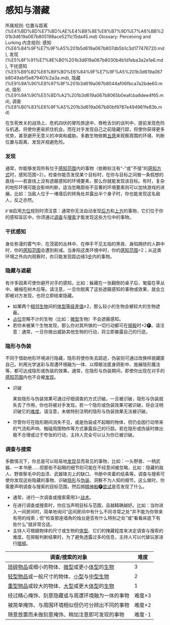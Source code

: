 # 感知与潜藏

所属规则: 位置与距离 (%E4%BD%8D%E7%BD%AE%E4%B8%8E%E8%B7%9D%E7%A6%BB%201b3d619a067b805198ace5211c15da45.md)
Glossary: Perceiving and Lurking
内含规则: 感知 (%E6%84%9F%E7%9F%A5%201b5d619a067b807db5b1c3d177476720.md), 发现 (%E5%8F%91%E7%8E%B0%201b3d619a067b8030b4b1d1eba3a2e1a6.md), 干扰感知 (%E5%B9%B2%E6%89%B0%E6%84%9F%E7%9F%A5%201b3d619a067b8049abf5e879401c2a3a.md), 隐藏 (%E9%9A%90%E8%97%8F%201b3d619a067b8044af06fbca7a2bde60.md), 隐形 (%E9%9A%90%E5%BD%A2%201b3d619a067b8065b0eafcba8dee4f65.md), 调查 (%E8%B0%83%E6%9F%A5%201b3d619a067b80bf9787e494961fe83b.md)

在生死攸关的战场上、危机四伏的冒险旅途中、唇枪舌剑的谈判中，提前发现危险与机遇，将使你更易抓住机会。而在对手发现自己之前隐藏行踪，将使你获得更多优势，甚至避开无意义的冲突和威胁。多数生物依赖[五感](https://www.notion.so/1b4d619a067b809c9dc4c83d8f60e0aa?pvs=21)来观察周围的环境、判断位置与距离、发现并规避危险。

### 发现

通常，你能够发现所有位于[感知范围](%E6%84%9F%E7%9F%A5%E8%8C%83%E5%9B%B4%201b3d619a067b8065b638d07dd11eb74b.md)内的事物（依赖标注有“-”或“不擅”的[感知方式](%E6%84%9F%E7%9F%A5%E6%96%B9%E5%BC%8F%201b3d619a067b80318648d2e483320f66.md)时，感知范围÷2）。检查你能否发现某个目标时，在你与目标之间做一条假想的直线——若直线上没有遮蔽感知的环境要素，那么你就能发现该目标。有时，复杂的地形环境可能会影响判断，适当忽略那些不显著的环境要素则可以加快游戏的进展。比如：当敌人位于一堵墙后的转角处并露出半个身子时，你也能发现这名敌人，反之亦然。

`扩展`启用[方位](%E6%96%B9%E4%BD%8D%201b3d619a067b80528c99ca3c22e06079.md)规则时须注意：通常你无法自动发现[后方](%E5%90%8E%E6%96%B9%201b3d619a067b80279e18ecc2c116151c.md)和[上方](%E4%B8%8A%E6%96%B9%201b3d619a067b80b18dfbf3c1581e855b.md)的事物，它们位于你的感知盲区中，你须通过[调查](%E8%B0%83%E6%9F%A5%201b3d619a067b80bf9787e494961fe83b.md)与[搜索](%E6%90%9C%E7%B4%A2%201b3d619a067b80348690db174dd24f18.md)才能发现这些方位中的事物。

### 干扰感知

身处弥漫的雾气中、在茂密的丛林中、在伸手不见五指的黑夜、身陷拥挤的人群中时，你的[感知范围](%E6%84%9F%E7%9F%A5%E8%8C%83%E5%9B%B4%201b3d619a067b8065b638d07dd11eb74b.md)会遭到削减。当身陷这类环境中时，你的[感知范围](%E6%84%9F%E7%9F%A5%E8%8C%83%E5%9B%B4%201b3d619a067b8065b638d07dd11eb74b.md)÷2；从这类环境之外向内观察时，你只能发现距边缘3[步](%E6%AD%A5%201b3d619a067b800fb1cfe9f0ef45b9ef.md)内的事物。

### 隐藏与遮蔽

有许多因素可使你避开对手的感知，比如：躲藏在一张翻倒的桌子后、匍匐在草丛中、蜷缩在树木后等。请注意，一旦你脱离了这些遮蔽感知的事物或效果，就会立即被对方发现，也将立即结束隐藏。

- 如果两个[相邻](%E7%9B%B8%E9%82%BB%201b3d619a067b80d2b1c3cebda0c3ed6f.md)[生物](%E7%94%9F%E7%89%A9%201b3d619a067b80d0bbe1d113bf20ff1f.md)间的[体型等级](%E4%BD%93%E5%9E%8B%E7%AD%89%E7%BA%A7%201b3d619a067b8055a0e9c2d747e0d1ab.md)[差值](%E5%B7%AE%E5%80%BC%201b3d619a067b800abf40dca505e9e89d.md)≥2，那么较小的生物会被较大的生物遮蔽。
- [占位](%E5%8D%A0%E4%BD%8D%201b3d619a067b804e8195d876ec9d0551.md)忽略不计的生物（比如：[微型](https://www.notion.so/1b4d619a067b8067a837d890c731170d?pvs=21)生物）不会遮蔽感知。
- 若你未被某个生物发现，那么你对其所做的一切行动都可在[掷骰](%E6%8E%B7%E9%AA%B0%201b3d619a067b80f89c53e38483e535c4.md)时+2🅟。请注意：通常，一旦你做出威胁其他生物的行动，将立即暴露自己的行迹。

### 隐形与伪装

不同于借助地形环境进行隐藏，隐形将使你失去踪迹，伪装则可通过改换样貌藏匿自己。利用光学迷彩与周遭环境融为一体、以障眼法匿身阴影中、施展隐形魔法等，都可达成隐形或伪装的效果。通常，在隐形与伪装期间，即使你出现在对手的[感知范围](%E6%84%9F%E7%9F%A5%E8%8C%83%E5%9B%B4%201b3d619a067b8065b638d07dd11eb74b.md)内也不会被[发现](%E5%8F%91%E7%8E%B0%201b3d619a067b8030b4b1d1eba3a2e1a6.md)。

- 识破
    
    
    某些隐形与伪装效果可通过仔细调查的方式识破。一旦被识破，隐形与伪装就失去了作用，你也将被对手发现。若一个隐形或伪装效果可被识破，将会注明识破它的[难度](%E9%9A%BE%E5%BA%A6%201b3d619a067b80fbbc95dc0c033f5e3c.md)。请注意，未做特别注明的隐形与伪装效果无法被识破。
    
- 尽管你可在隐形期间消失不见，或是伪装成不起眼的物体，但仍会因行动带来的气流和声响、触碰周围物件等方式暴露自己的行踪。若在隐形或伪装时做出极不合理或过于夸张的行动，主持人完全可以认为你已被识破。

### 调查与搜索

多数情况下，你总是可以轻易地[发现](%E5%8F%91%E7%8E%B0%201b3d619a067b8030b4b1d1eba3a2e1a6.md)显而易见的事物，比如：一头野兽、一柄武器、一本书册……但那些不起眼的细节则可能在不经意间被忽略，比如：隐藏的敌人、野兽鬃毛中的血渍、武器锋刃上的缺口、书册中夹着的纸条等。调查与搜索可使你发现这些隐藏的事物、识破[隐形](%E9%9A%90%E5%BD%A2%201b3d619a067b8065b0eafcba8dee4f65.md)与[伪装](%E4%BC%AA%E8%A3%85%201b3d619a067b80d0a546fb4433641e64.md)、洞察不为人知的细节。这么做时，你需要声明调查与搜索的目标范围，然后掷[精神骰](%E7%B2%BE%E7%A5%9E%E9%AA%B0%201b3d619a067b80a8a9ffef3e0057db9d.md)🅟[尝试](%E5%B0%9D%E8%AF%95%201b3d619a067b8009aad4e7ce70111ce4.md)是否发现了什么。

- 通常，进行一次调查或搜索需用3⚡️[战术](%E6%88%98%E6%9C%AF%E8%A1%8C%E5%8A%A8%201b3d619a067b8051b6eaffd160aee01c.md)。
- 在进行调查或搜索时，你应当声明目标与范围，且越精确越好。比如：当你进入一间房间时，简单地询问“这间房间中有什么不同寻常之处”并不能为你带来有用的线索；但“检查那座墙角的烛台是否有什么特别之处”或“看看床底下有些什么”就非常合适。
- 主持人可根据物体的尺寸或生物的[体型](%E4%BD%93%E5%9E%8B%201b3d619a067b8088832ae7bd3d7333df.md)、它们的掩藏程度来决定调查与搜索的难度。在掷骰判断结果时，为了避免透露过多的信息，主持人可以代替玩家进行[暗掷](%E6%9A%97%E6%8E%B7%201b3d619a067b806e9bd2d8880bfa8515.md)。

| 调查/搜索的对象 | 难度 |
| --- | --- |
| [琐碎](%E7%90%90%E7%A2%8E%201b3d619a067b80609963e9f15016945e.md)[物品](%E7%89%A9%E5%93%81%201b3d619a067b803f863edfb283e94d9a.md)或细小的物体、[微型](https://www.notion.so/1b4d619a067b8067a837d890c731170d?pvs=21)或更小[体型](%E4%BD%93%E5%9E%8B%201b3d619a067b8088832ae7bd3d7333df.md)的[生物](%E7%94%9F%E7%89%A9%201b3d619a067b80d0bbe1d113bf20ff1f.md) | 3 |
| [轻型](%E8%BD%BB%E5%9E%8B%201b3d619a067b80ed9b72ef7a737ed67e.md)[物品](%E7%89%A9%E5%93%81%201b3d619a067b803f863edfb283e94d9a.md)或一般尺寸的物体、[小型](https://www.notion.so/1b4d619a067b8010bd07e9075b8f71f2?pvs=21)与[中型](https://www.notion.so/1b4d619a067b803f9d27cc385878526d?pvs=21)[生物](%E7%94%9F%E7%89%A9%201b3d619a067b80d0bbe1d113bf20ff1f.md) | 2 |
| [重型](%E9%87%8D%E5%9E%8B%201b3d619a067b80e5aaa3c3c7a260257c.md)[物品](%E7%89%A9%E5%93%81%201b3d619a067b803f863edfb283e94d9a.md)或较大的物体、[大型](https://www.notion.so/1b4d619a067b8008b948dccfac910e8b?pvs=21)或更大[体型](%E4%BD%93%E5%9E%8B%201b3d619a067b8088832ae7bd3d7333df.md)的[生物](%E7%94%9F%E7%89%A9%201b3d619a067b80d0bbe1d113bf20ff1f.md) | 1 |
| 经过精心掩饰、刻意隐藏或与周遭环境融为一体的事物 | 难度×3 |
| 被简单掩饰、与周围环境相似但仍可分辨出不同的事物 | 难度×2 |
| 随意放置而未做刻意掩饰、稍加注意即可发现的事物 | 难度-1 |